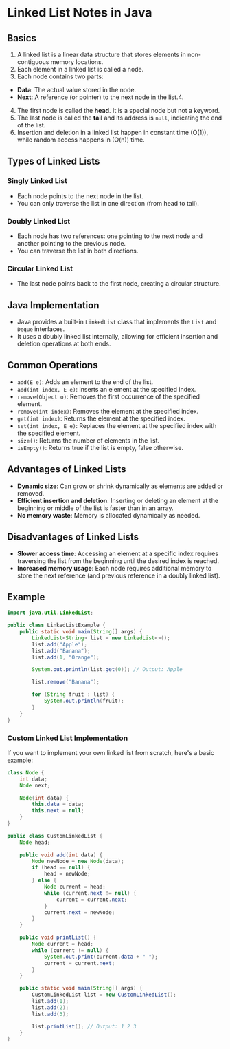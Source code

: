 
# Linked List Notes in Java

## Basics

1. A linked list is a linear data structure that stores elements in non-contiguous memory locations.
2. Each element in a linked list is called a node.
3. Each node contains two parts:
  - **Data**: The actual value stored in the node.
  - **Next**: A reference (or pointer) to the next node in the list.4.
4. The first node is called the **head**. It is a special node but not a keyword.
5. The last node is called the **tail** and its address is `null`, indicating the end of the list.
6. Insertion and deletion in a linked list happen in constant time \(O(1)\), while random access happens in \(O(n)\) time.





## Types of Linked Lists

### Singly Linked List
- Each node points to the next node in the list.
- You can only traverse the list in one direction (from head to tail).

### Doubly Linked List
- Each node has two references: one pointing to the next node and another pointing to the previous node.
- You can traverse the list in both directions.

### Circular Linked List
- The last node points back to the first node, creating a circular structure.

## Java Implementation

- Java provides a built-in `LinkedList` class that implements the `List` and `Deque` interfaces.
- It uses a doubly linked list internally, allowing for efficient insertion and deletion operations at both ends.

## Common Operations

- `add(E e)`: Adds an element to the end of the list.
- `add(int index, E e)`: Inserts an element at the specified index.
- `remove(Object o)`: Removes the first occurrence of the specified element.
- `remove(int index)`: Removes the element at the specified index.
- `get(int index)`: Returns the element at the specified index.
- `set(int index, E e)`: Replaces the element at the specified index with the specified element.
- `size()`: Returns the number of elements in the list.
- `isEmpty()`: Returns true if the list is empty, false otherwise.

## Advantages of Linked Lists

- **Dynamic size**: Can grow or shrink dynamically as elements are added or removed.
- **Efficient insertion and deletion**: Inserting or deleting an element at the beginning or middle of the list is faster than in an array.
- **No memory waste**: Memory is allocated dynamically as needed.

## Disadvantages of Linked Lists

- **Slower access time**: Accessing an element at a specific index requires traversing the list from the beginning until the desired index is reached.
- **Increased memory usage**: Each node requires additional memory to store the next reference (and previous reference in a doubly linked list).

## Example

```java
import java.util.LinkedList;

public class LinkedListExample {
    public static void main(String[] args) {
        LinkedList<String> list = new LinkedList<>();
        list.add("Apple");
        list.add("Banana");
        list.add(1, "Orange"); 

        System.out.println(list.get(0)); // Output: Apple

        list.remove("Banana"); 

        for (String fruit : list) {
            System.out.println(fruit); 
        }
    }
}
```


### Custom Linked List Implementation

If you want to implement your own linked list from scratch, here's a basic example:

```java
class Node {
    int data;
    Node next;

    Node(int data) {
        this.data = data;
        this.next = null;
    }
}

public class CustomLinkedList {
    Node head;

    public void add(int data) {
        Node newNode = new Node(data);
        if (head == null) {
            head = newNode;
        } else {
            Node current = head;
            while (current.next != null) {
                current = current.next;
            }
            current.next = newNode;
        }
    }

    public void printList() {
        Node current = head;
        while (current != null) {
            System.out.print(current.data + " ");
            current = current.next;
        }
    }

    public static void main(String[] args) {
        CustomLinkedList list = new CustomLinkedList();
        list.add(1);
        list.add(2);
        list.add(3);

        list.printList(); // Output: 1 2 3
    }
}
```

